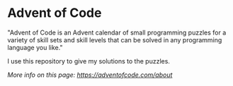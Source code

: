 # Advent of Code

"Advent of Code is an Advent calendar of small programming puzzles for a variety of skill sets and skill levels that can be solved in any programming language you like."

I use this repository to give my solutions to the puzzles.

*More info on this page: https://adventofcode.com/about*
